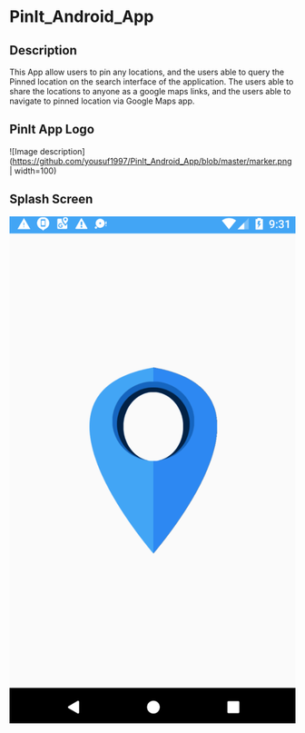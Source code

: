 # PinIt_Android_App
## Description
 This App allow users to pin any locations, and the users able to query the Pinned location on the search interface of the application.
 The users able to share the locations to anyone as a google maps links, and the users able to navigate to pinned location via Google Maps app.
 
## PinIt App Logo
 ![Image description](https://github.com/yousuf1997/PinIt_Android_App/blob/master/marker.png |  width=100)
 
## Splash Screen 
 ![Image description](https://github.com/yousuf1997/PinIt_Android_App/blob/master/splash.PNG)

